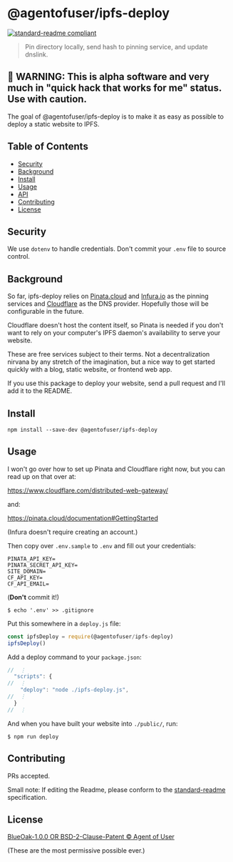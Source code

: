 # @agentofuser/ipfs-deploy

[![standard-readme compliant](https://img.shields.io/badge/readme%20style-standard-brightgreen.svg?style=flat-square)](https://github.com/RichardLitt/standard-readme)

> Pin directory locally, send hash to pinning service, and update dnslink.

## 🚨 WARNING: This is alpha software and very much in "quick hack that works for me" status. Use with caution.

The goal of @agentofuser/ipfs-deploy is to make it as easy as possible to
deploy a static website to IPFS.

## Table of Contents

- [Security](#security)
- [Background](#background)
- [Install](#install)
- [Usage](#usage)
- [API](#api)
- [Contributing](#contributing)
- [License](#license)

## Security

We use `dotenv` to handle credentials. Don't commit your `.env` file to source
control.

## Background

So far, ipfs-deploy relies on [Pinata.cloud](https://pinata.cloud) and
[Infura.io](https://infura.io) as the pinning services and
[Cloudflare](https://cloudflare.com) as the DNS provider. Hopefully those will
be configurable in the future.

Cloudflare doesn't host the content itself, so Pinata is needed if you don't
want to rely on your computer's IPFS daemon's availability to serve your
website.

These are free services subject to their terms. Not a decentralization nirvana
by any stretch of the imagination, but a nice way to get started quickly with a
blog, static website, or frontend web app.

If you use this package to deploy your website, send a pull request and I'll
add it to the README.

## Install

```
npm install --save-dev @agentofuser/ipfs-deploy
```

## Usage

I won't go over how to set up Pinata and Cloudflare right now, but you can read
up on that over at:

https://www.cloudflare.com/distributed-web-gateway/

and:

https://pinata.cloud/documentation#GettingStarted

(Infura doesn't require creating an account.)

Then copy over `.env.sample` to `.env` and fill out your credentials:

```
PINATA_API_KEY=
PINATA_SECRET_API_KEY=
SITE_DOMAIN=
CF_API_KEY=
CF_API_EMAIL=
```

(**Don't** commit it!)

```
$ echo '.env' >> .gitignore
```

Put this somewhere in a `deploy.js` file:

```javascript
const ipfsDeploy = require(@agentofuser/ipfs-deploy)
ipfsDeploy()
```

Add a deploy command to your `package.json`:

```javascript
//  ⋮
  "scripts": {
//  ⋮
    "deploy": "node ./ipfs-deploy.js",
//  ⋮
  }
//  ⋮
```

And when you have built your website into `./public/`, run:

```
$ npm run deploy
```

## Contributing

PRs accepted.

Small note: If editing the Readme, please conform to the
[standard-readme](https://github.com/RichardLitt/standard-readme)
specification.

## License

[BlueOak-1.0.0 OR BSD-2-Clause-Patent © Agent of User](./LICENSE.md)

(These are the most permissive possible ever.)
